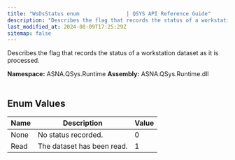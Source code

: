```yaml
---
title: "WsDsStatus enum               | QSYS API Reference Guide"
description: "Describes the flag that records the status of a workstation dataset as it is processed. "
last_modified_at: 2024-08-09T17:25:29Z
sitemap: false
---
```


Describes the flag that records the status of a workstation dataset as it is processed.

**Namespace:** ASNA.QSys.Runtime
**Assembly:** ASNA.QSys.Runtime.dll
<br>
<br>

## Enum Values

| Name | Description | Value
| --- | --- | --- 
| None | No status recorded. | 0 |
| Read | The dataset has been read. | 1 |
